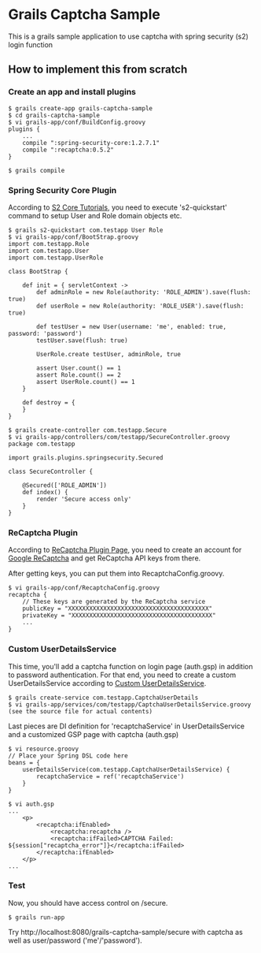 Grails Captcha Sample
=====================

This is a grails sample application to use captcha with spring security (s2) login function


How to implement this from scratch
----------------------------------

### Create an app and install plugins

    $ grails create-app grails-captcha-sample
    $ cd grails-captcha-sample
    $ vi grails-app/conf/BuildConfig.groovy
    plugins {
    	...
        compile ":spring-security-core:1.2.7.1"
        compile ":recaptcha:0.5.2"
    }

    $ grails compile

### Spring Security Core Plugin

According to [S2 Core Tutorials][s2doc1], you need to execute 's2-quickstart' command to setup User and Role domain objects etc.

    $ grails s2-quickstart com.testapp User Role
    $ vi grails-app/conf/BootStrap.groovy 
    import com.testapp.Role
    import com.testapp.User
    import com.testapp.UserRole

    class BootStrap {

	    def init = { servletContext ->
		    def adminRole = new Role(authority: 'ROLE_ADMIN').save(flush: true)
    		def userRole = new Role(authority: 'ROLE_USER').save(flush: true)

    		def testUser = new User(username: 'me', enabled: true, password: 'password')
    		testUser.save(flush: true)

    		UserRole.create testUser, adminRole, true

    		assert User.count() == 1
    		assert Role.count() == 2
    		assert UserRole.count() == 1
    	}

    	def destroy = {
	    }
    }

    $ grails create-controller com.testapp.Secure
    $ vi grails-app/controllers/com/testapp/SecureController.groovy
    package com.testapp

    import grails.plugins.springsecurity.Secured
    
    class SecureController {
    
    	@Secured(['ROLE_ADMIN'])
    	def index() {
    		render 'Secure access only'
    	}
    }

### ReCaptcha Plugin

According to [ReCaptcha Plugin Page][recap1], you need to create an account for [Google ReCaptcha][recap2]
and get ReCaptcha API keys from there.

After getting keys, you can put them into RecaptchaConfig.groovy.

    $ vi grails-app/conf/RecaptchaConfig.groovy
    recaptcha {
        // These keys are generated by the ReCaptcha service
    	publicKey = "XXXXXXXXXXXXXXXXXXXXXXXXXXXXXXXXXXXXXXXX"
    	privateKey = "XXXXXXXXXXXXXXXXXXXXXXXXXXXXXXXXXXXXXXXX"
    	...
    }

### Custom UserDetailsService

This time, you'll add a captcha function on login page (auth.gsp) in addition to password authentication.
For that end, you need to create a custom UserDetailsService according to [Custom UserDetailsService][s2doc2].

    $ grails create-service com.testapp.CaptchaUserDetails
    $ vi grails-app/services/com/testapp/CaptchaUserDetailsService.groovy 
    (see the source file for actual contents)


Last pieces are DI definition for 'recaptchaService' in UserDetailsService and
a customized GSP page with captcha (auth.gsp)

    $ vi resource.groovy
    // Place your Spring DSL code here
    beans = {
        userDetailsService(com.testapp.CaptchaUserDetailsService) {
            recaptchaService = ref('recaptchaService')
        }
    }

    $ vi auth.gsp
    ...
        <p>
            <recaptcha:ifEnabled>
                <recaptcha:recaptcha />
                <recaptcha:ifFailed>CAPTCHA Failed: ${session["recaptcha_error"]}</recaptcha:ifFailed>
            </recaptcha:ifEnabled>
        </p>
    ...

### Test

Now, you should have access control on /secure.

    $ grails run-app    

Try http://localhost:8080/grails-captcha-sample/secure with captcha as well as user/password ('me'/'password').


[s2doc1]: http://grails-plugins.github.com/grails-spring-security-core/docs/manual/guide/single.html#23%20Tutorials
[s2doc2]: http://grails-plugins.github.com/grails-spring-security-core/docs/manual/guide/single.html#11%20Custom%20UserDetailsService
[recap1]: http://grails.org/plugin/recaptcha
[recap2]: https://www.google.com/recaptcha
